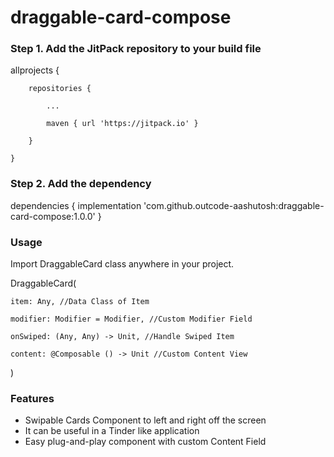 # draggable-card-compose

### Step 1. Add the JitPack repository to your build file


allprojects {

		repositories {
  
			...
   
			maven { url 'https://jitpack.io' }
   
		}
  
	}
	
	
### Step 2. Add the dependency

dependencies {
	        implementation 'com.github.outcode-aashutosh:draggable-card-compose:1.0.0'
}


### Usage

Import DraggableCard class anywhere in your project.


DraggableCard(

    item: Any, //Data Class of Item
    
    modifier: Modifier = Modifier, //Custom Modifier Field
    
    onSwiped: (Any, Any) -> Unit, //Handle Swiped Item
    
    content: @Composable () -> Unit //Custom Content View
    
)


### Features

- Swipable Cards Component to left and right off the screen
- It can be useful in a Tinder like application
- Easy plug-and-play component with custom Content Field


